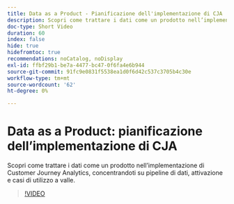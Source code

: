 ```yaml
---
title: Data as a Product - Pianificazione dell'implementazione di CJA
description: Scopri come trattare i dati come un prodotto nell’implementazione di Customer Journey Analytics, concentrandoti su pipeline di dati, attivazione e casi di utilizzo a valle.
doc-type: Short Video
duration: 60
index: false
hide: true
hidefromtoc: true
recommendations: noCatalog, noDisplay
exl-id: ffbf29b1-be7a-4477-bc47-0f6fa4e6b944
source-git-commit: 91fc9e0831f5538ea1d0f6d42c537c3705b4c30e
workflow-type: tm+mt
source-wordcount: '62'
ht-degree: 0%

---
```


# Data as a Product: pianificazione dell’implementazione di CJA

Scopri come trattare i dati come un prodotto nell’implementazione di Customer Journey Analytics, concentrandoti su pipeline di dati, attivazione e casi di utilizzo a valle.

<!-- 62_S113_3442460_59_data-as-a-product-planning-your-cja-implementation -->
>[!VIDEO](https://video.tv.adobe.com/v/3458332/?learn=on&enablevpops=true)
